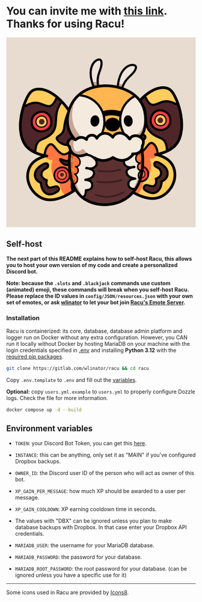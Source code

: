 # You can invite me with [this link](https://discord.com/oauth2/authorize?client_id=1038050427272429588&permissions=8&scope=bot). Thanks for using Racu!

![Racu art](art/racu_logo.png)

## Self-host

**The next part of this README explains how to self-host Racu, this allows you to host your own version of my code and
create a personalized Discord bot.**

**Note: because the `.slots` and `.blackjack` commands use custom (animated) emoji, these commands will break when you self-host Racu. Please replace the ID values in `config/JSON/resources.json` with your own set of emotes, or ask [wlinator](<https://discord.com/users/784783517845946429>) to let your bot join [Racu's Emote Server](https://discord.gg/B9jm2NgX5H).**

### Installation

Racu is containerized: its core, database, database admin platform and logger run on Docker without any extra
configuration.
However, you CAN run it locally without Docker by hosting MariaDB on your machine with the login credentials specified
in [.env](.env.template) and installing **Python 3.12** with the [required pip packages](requirements.txt).

```sh
git clone https://gitlab.com/wlinator/racu && cd racu
```

Copy `.env.template` to `.env` and fill out the [variables](#environment-variables).

**Optional:** copy `users.yml.example` to `users.yml` to properly configure Dozzle logs. Check the file for more
information.

```sh
docker compose up -d --build
```

## Environment variables

- `TOKEN`: your Discord Bot Token, you can get this [here](https://discord.com/developers/applications).
- `INSTANCE`: this can be anything, only set it as "MAIN" if you've configured Dropbox backups.
- `OWNER_ID`: the Discord user ID of the person who will act as owner of this bot.

- `XP_GAIN_PER_MESSAGE`: how much XP should be awarded to a user per message.
- `XP_GAIN_COOLDOWN`: XP earning cooldown time in seconds.

- The values with "DBX" can be ignored unless you plan to make database backups with Dropbox. In that case enter your
  Dropbox API credentials.

- `MARIADB_USER`: the username for your MariaDB database.
- `MARIADB_PASSWORD`: the password for your database.
- `MARIADB_ROOT_PASSWORD`: the root password for your database. (can be ignored unless you have a specific use for it)

---

Some icons used in Racu are provided by [Icons8](https://icons8.com/).
